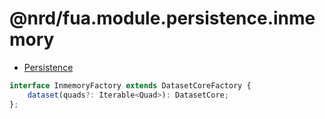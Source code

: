# @nrd/fua.module.persistence.inmemory

- [Persistence](https://git02.int.nsc.ag/Research/fua/lib/module.persistence)

```ts
interface InmemoryFactory extends DatasetCoreFactory {
	dataset(quads?: Iterable<Quad>): DatasetCore;
};
```

